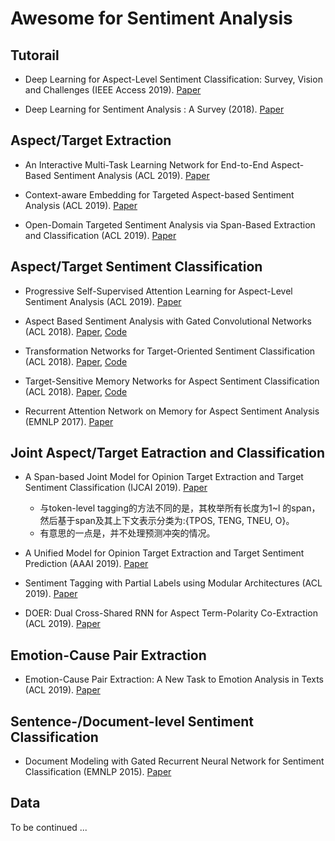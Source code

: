 # Awesome for Sentiment Analysis

## Tutorail

- Deep Learning for Aspect-Level Sentiment Classification: Survey, Vision and Challenges (IEEE Access 2019). [Paper](https://ieeexplore.ieee.org/stamp/stamp.jsp?arnumber=8726353) 

- Deep Learning for Sentiment Analysis : A Survey (2018). [Paper](https://arxiv.org/abs/1801.07883)


## Aspect/Target Extraction

- An Interactive Multi-Task Learning Network for End-to-End Aspect-Based Sentiment Analysis (ACL 2019). [Paper]()


- Context-aware Embedding for Targeted Aspect-based Sentiment Analysis (ACL 2019). [Paper](http://arxiv.org/abs/1906.06945)


- Open-Domain Targeted Sentiment Analysis via Span-Based Extraction and Classification (ACL 2019). [Paper](http://arxiv.org/abs/1906.03820)


## Aspect/Target Sentiment Classification

- Progressive Self-Supervised Attention Learning for Aspect-Level Sentiment Analysis (ACL 2019). [Paper]()

- Aspect Based Sentiment Analysis with Gated Convolutional Networks (ACL 2018). [Paper](https://arxiv.org/abs/1805.07043), [Code](https://github.com/wxue004cs/GCAE)


- Transformation Networks for Target-Oriented Sentiment Classification (ACL 2018). [Paper](https://aclweb.org/anthology/papers/P/P18/P18-1087/), [Code]()


- Target-Sensitive Memory Networks for Aspect Sentiment Classification (ACL 2018). [Paper](https://aclweb.org/anthology/papers/P/P18/P18-1088/), [Code]()

- Recurrent Attention Network on Memory for Aspect Sentiment Analysis (EMNLP 2017). [Paper]()

## Joint Aspect/Target Eatraction and Classification

- A Span-based Joint Model for Opinion Target Extraction and Target Sentiment Classification (IJCAI 2019). [Paper]()
   - 与token-level tagging的方法不同的是，其枚举所有长度为1~l 的span，然后基于span及其上下文表示分类为:{TPOS, TENG, TNEU, O}。
   - 有意思的一点是，并不处理预测冲突的情况。

- A Unified Model for Opinion Target Extraction and Target Sentiment Prediction (AAAI 2019). [Paper](https://arxiv.org/abs/1811.05082) 

- Sentiment Tagging with Partial Labels using Modular Architectures (ACL 2019). [Paper]()

- DOER: Dual Cross-Shared RNN for Aspect Term-Polarity Co-Extraction (ACL 2019). [Paper]()

## Emotion-Cause Pair Extraction

- Emotion-Cause Pair Extraction: A New Task to Emotion Analysis in Texts  (ACL 2019). [Paper]()

## Sentence-/Document-level Sentiment Classification

- Document Modeling with Gated Recurrent Neural Network for Sentiment Classification (EMNLP 2015). [Paper]()


## Data

To be continued ...

